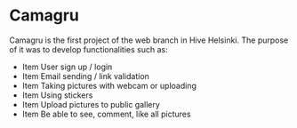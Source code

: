 # Camagru

Camagru is the first project of the web branch in Hive Helsinki.
The purpose of it was to develop functionalities such as:
	
* Item User sign up / login
* Item Email sending / link validation
* Item Taking pictures with webcam or uploading
* Item Using stickers
* Item Upload pictures to public gallery
* Item Be able to see, comment, like all pictures
